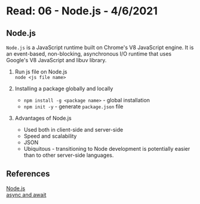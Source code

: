 # Read: 06 - Node.js - 4/6/2021   

## Node.js     
`Node.js` is a JavaScript runtime built on Chrome's V8 JavaScript engine. It is an event-based, non-blocking, asynchronous I/O runtime that uses Google's V8 JavaScript and libuv library.    

1. Run js file on Node.js   
`node <js file name>`   

2. Installing a package globally and locally    
    - `npm install -g <package name>` - global installation   
    - `npm init -y` - generate `package.json` file

3. Advantages of Node.js    
    - Used both in client-side and server-side    
    - Speed and scalability   
    - JSON
    - Ubiquitous - transitioning to Node development is potentially easier than to other server-side languages.   
    
## References   
[Node.js](https://www.sitepoint.com/an-introduction-to-node-js/)    
[async and await](https://developer.mozilla.org/en-US/docs/Learn/JavaScript/Asynchronous/Async_await)
